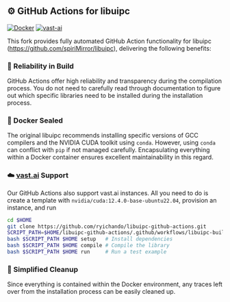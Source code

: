 ## ⚙️ GitHub Actions for libuipc

[![Docker](https://github.com/ryichando/libuipc-github-actions/actions/workflows/docker.yml/badge.svg)](https://github.com/ryichando/libuipc-github-actions/actions/workflows/docker.yml) [![vast-ai](https://github.com/ryichando/libuipc-github-actions/actions/workflows/vast-ai.yml/badge.svg)](https://github.com/ryichando/libuipc-github-actions/actions/workflows/vast-ai.yml)

This fork provides fully automated GitHub Action functionality for libuipc (https://github.com/spiriMirror/libuipc), delivering the following benefits:

### 🔧 Reliability in Build

GitHub Actions offer high reliability and transparency during the compilation process. You do not need to carefully read through documentation to figure out which specific libraries need to be installed during the installation process.

### 🐳 Docker Sealed

The original libuipc recommends installing specific versions of GCC compilers and the NVIDIA CUDA toolkit using `conda`.
However, using `conda` can conflict with `pip` if not managed carefully. Encapsulating everything within a Docker container ensures excellent maintainability in this regard.

### ☁️ [vast.ai](https://vast.ai) Support

Our GitHub Actions also support vast.ai instances. All you need to do is create a template with `nvidia/cuda:12.4.0-base-ubuntu22.04`, provision an instance, and run

```bash
cd $HOME
git clone https://github.com/ryichando/libuipc-github-actions.git
SCRIPT_PATH=$HOME/libuipc-github-actions/.github/workflows/libuipc-build.sh
bash $SCRIPT_PATH $HOME setup   # Install dependencies
bash $SCRIPT_PATH $HOME compile # Compile the library
bash $SCRIPT_PATH $HOME run     # Run a test example
```

### 🧹 Simplified Cleanup
Since everything is contained within the Docker environment, any traces left over from the installation process can be easily cleaned up.